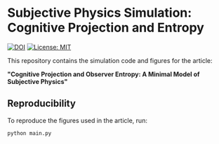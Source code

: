 # Subjective Physics Simulation: Cognitive Projection and Entropy

[![DOI](https://zenodo.org/badge/DOI/10.5281/zenodo.99999999.svg)](https://doi.org/10.5281/zenodo.99999999)
[![License: MIT](https://img.shields.io/badge/License-MIT-yellow.svg)](LICENSE)

This repository contains the simulation code and figures for the article:

**"Cognitive Projection and Observer Entropy: A Minimal Model of Subjective Physics"**

## Reproducibility

To reproduce the figures used in the article, run:

```bash
python main.py

